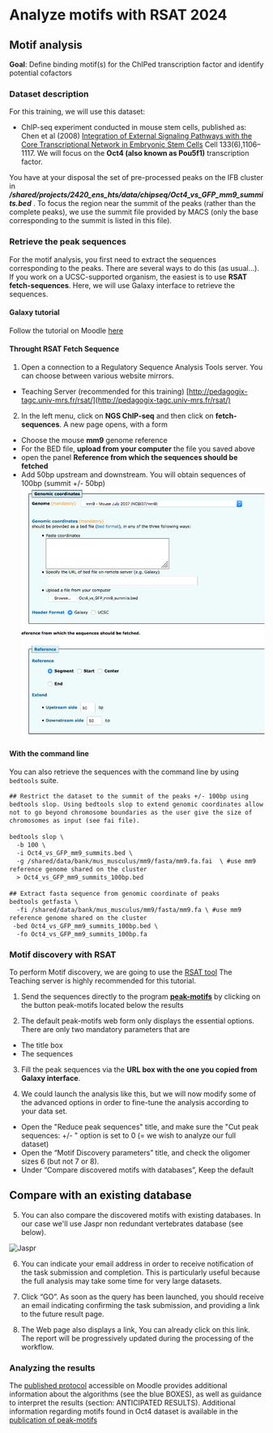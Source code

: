 # Analyze motifs with RSAT 2024


## Motif analysis <a name="motif"></a>
**Goal**: Define binding motif(s) for the ChIPed transcription factor and identify potential cofactors
### Dataset description
For this training, we will use this dataset:
* ChIP-seq experiment conducted in mouse stem cells, published as: Chen et al (2008) [Integration of External Signaling Pathways with the Core Transcriptional Network in Embryonic Stem Cells](https://www.ncbi.nlm.nih.gov/pubmed/18555785) Cell 133(6),1106–1117.
We will focus on the **Oct4 (also known as Pou5f1)** transcription factor. 

You have at your disposal the set of pre-processed peaks on the IFB cluster in ***/shared/projects/2420_ens_hts/data/chipseq/Oct4_vs_GFP_mm9_summits.bed*** . To focus the region near the summit of the peaks (rather than the complete peaks), we use the summit file provided by MACS (only the base corresponding to the summit is listed in this file). 


### Retrieve the peak sequences

For the motif analysis, you first need to extract the sequences corresponding to the peaks. There are several ways to do this (as usual...). If you work on a UCSC-supported organism, the easiest is to use **RSAT fetch-sequences**. Here, we will use Galaxy interface to retrieve the sequences.

#### Galaxy tutorial
Follow the tutorial on Moodle [here](https://moodle.bio.ens.psl.eu/mod/page/view.php?id=11333)

#### Throught RSAT Fetch Sequence 
1. Open a connection to a Regulatory Sequence Analysis Tools server. You can choose between various website mirrors.
  * Teaching Server  (recommended for this training) [http://pedagogix-tagc.univ-mrs.fr/rsat/](http://pedagogix-tagc.univ-mrs.fr/rsat/)
2. In the left menu, click on **NGS ChIP-seq** and then click on **fetch-sequences**. A new page opens, with a form
  * Choose the mouse **mm9** genome reference
  *  For the BED file, **upload from your computer** the file you saved above
  *  open the panel **Reference from which the sequences should be fetched**
  *  Add 50bp upstream and downstream. You will obtain sequences of 100bp (summit +/- 50bp)
![screenshot](/images/10_fetch_sequences.png)

#### With the command line 
You can also retrieve the sequences with the command line by using `bedtools` suite.
```
## Restrict the dataset to the summit of the peaks +/- 100bp using bedtools slop. Using bedtools slop to extend genomic coordinates allow not to go beyond chromosome boundaries as the user give the size of chromosomes as input (see fai file).

bedtools slop \
  -b 100 \
  -i Oct4_vs_GFP_mm9_summits.bed \
  -g /shared/data/bank/mus_musculus/mm9/fasta/mm9.fa.fai  \ #use mm9 reference genome shared on the cluster
  > Oct4_vs_GFP_mm9_summits_100bp.bed

## Extract fasta sequence from genomic coordinate of peaks
bedtools getfasta \
  -fi /shared/data/bank/mus_musculus/mm9/fasta/mm9.fa \ #use mm9 reference genome shared on the cluster
 -bed Oct4_vs_GFP_mm9_summits_100bp.bed \
  -fo Oct4_vs_GFP_mm9_summits_100bp.fa

```

  
### Motif discovery with RSAT

To perform Motif discovery, we are going to use the [RSAT tool]((https://rsat.france-bioinformatique.fr/teaching/).) The Teaching server is highly recommended for this tutorial. 

1. Send the sequences directly to the program [**peak-motifs**](https://rsat.france-bioinformatique.fr/teaching/peak-motifs_form.cgi) by clicking on the button peak-motifs located below the results
   
2. The default peak-motifs web form only displays the essential options. There are only two mandatory parameters that are 
  * The title box 
  * The sequences
    
3. Fill the peak sequences via the **URL box with the one you copied from Galaxy interface**.

4. We could launch the analysis like this, but we will now modify some of the advanced options in order to fine-tune the analysis according to your data set.
  * Open the "Reduce peak sequences" title, and make sure the "Cut peak sequences: +/- " option is set to 0 (= we wish to analyze our full dataset)
  * Open the “Motif Discovery parameters” title, and check the oligomer sizes 6 (but not 7 or 8). 
  * Under “Compare discovered motifs with databases”, Keep the default

## Compare with an existing database

5. You can also compare the discovered motifs with existing databases. In our case we'll use Jaspr non redundant vertebrates database (see below).

 <img width="1148" alt="Jaspr" src="https://user-images.githubusercontent.com/85832376/133495424-40090c84-60ba-4b62-b542-2daeb6eb98fe.png">


6. You can indicate your email address in order to receive notification of the task submission and completion. This is particularly useful because the full analysis may take some time for very large datasets.

7. Click “GO”. As soon as the query has been launched, you should receive an email indicating confirming the task submission, and providing a link to the future result page. 
8. The Web page also displays a link, You can already click on this link. The report will be progressively updated during the processing of the workflow.

### Analyzing the results
The [published protocol](https://www.nature.com/articles/nprot.2012.088) accessible on Moodle provides additional information about the algorithms (see the blue BOXES), as well as guidance to interpret the results (section: ANTICIPATED RESULTS). Additional information regarding motifs found in Oct4 dataset is available in the [publication of peak-motifs](https://www.ncbi.nlm.nih.gov/pmc/articles/PMC3287167/)
